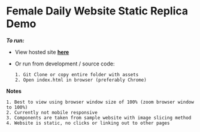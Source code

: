 # Female Daily Website Static Replica Demo

_**To run:**_

- View hosted site **[here](http://fdn-static-ga.s3-website-us-east-1.amazonaws.com/)**

-  Or run from development / source code:

       1. Git Clone or copy entire folder with assets
       2. Open index.html in browser (preferably Chrome)

**Notes**

    1. Best to view using browser window size of 100% (zoom browser window to 100%)
    2. Currently not mobile responsive
    3. Components are taken from sample website with image slicing method
    4. Website is static, no clicks or linking out to other pages
